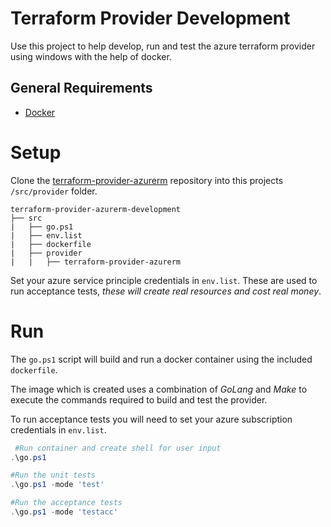 # Terraform Provider Development

Use this project to help develop, run and test the azure terraform provider using windows with the help of docker. 

General Requirements
------------
-	[Docker](https://docs.docker.com/install/)

# Setup
Clone the [terraform-provider-azurerm](https://github.com/terraform-providers/terraform-provider-azurerm) repository into this projects `/src/provider` folder.

```
terraform-provider-azurerm-development
├── src
|   ├── go.ps1
|   ├── env.list
|   ├── dockerfile
|   ├── provider
|   |   ├── terraform-provider-azurerm
```

Set your azure service principle credentials in `env.list`. These are used to run acceptance tests, _these will create real resources and cost real money_.

# Run
The `go.ps1` script will build and run a docker container using the included `dockerfile`. 

The image which is created uses a combination of *GoLang* and *Make* to execute the commands required to build and test the provider.

To run acceptance tests you will need to set your azure subscription credentials in `env.list`.

```PowerShell
 #Run container and create shell for user input
.\go.ps1

#Run the unit tests
.\go.ps1 -mode 'test'

#Run the acceptance tests
.\go.ps1 -mode 'testacc'
```